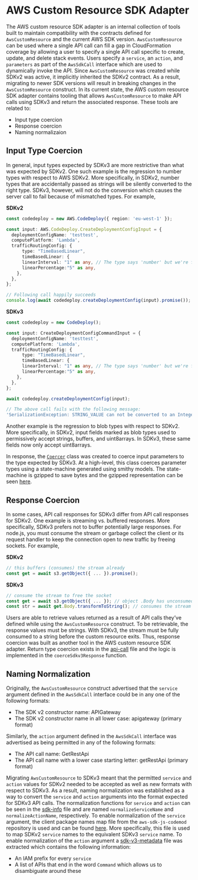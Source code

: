 # AWS Custom Resource SDK Adapter

The AWS custom resource SDK adapter is an internal collection of tools built to maintain compatibility with the contracts defined for `AwsCustomResource` and the current AWS SDK version. `AwsCustomResource` can be used where a single API call can fill a gap in CloudFormation coverage by allowing a user to specify a single API call specific to create, update, and delete stack events. Users specify a `service`, an `action`, and `parameters` as part of the `AwsSdkCall` interface which are used to dynamically invoke the API. Since `AwsCustomResource` was created while SDKv2 was active, it implicitly inherited the SDKv2 contract. As a result, migrating to newer SDK versions will result in breaking changes in the `AwsCustomResource` construct. In its current state, the AWS custom resource SDK adapter contains tooling that allows `AwsCustomResource` to make API calls using SDKv3 and return the associated response. These tools are related to:

* Input type coercion
* Response coercion
* Naming normalizaion

## Input Type Coercion

In general, input types expected by SDKv3 are more restrictive than what was expected by SDKv2. One such example is the regression to number types with respect to AWS SDKv2. More specifically, in SDKv2, number types that are accidentally passed as strings will be silently converted to the right type. SDKv3, however, will not do the conversion which causes the server call to fail because of mismatched types. For example,

**SDKv2**

```ts
const codedeploy = new AWS.CodeDeploy({ region: 'eu-west-1' });

const input: AWS.CodeDeploy.CreateDeploymentConfigInput = {
  deploymentConfigName: 'testtest',
  computePlatform: 'Lambda',
  trafficRoutingConfig: {
      type: "TimeBasedLinear",
      timeBasedLinear: {
      linearInterval: "1" as any, // The type says 'number' but we're forcing strings here
      linearPercentage:"5" as any,
    },
  },
};

// Following call happily succeeds
console.log(await codedeploy.createDeploymentConfig(input).promise());
```

**SDKv3**

```ts
const codedeploy = new CodeDeploy();

const input: CreateDeploymentConfigCommandInput = {
  deploymentConfigName: 'testtest',
  computePlatform: 'Lambda',
  trafficRoutingConfig: {
      type: "TimeBasedLinear",
      timeBasedLinear: {
      linearInterval: "1" as any, // The type says 'number' but we're forcing strings here
      linearPercentage:"5" as any,
    },
  },
};

await codedeploy.createDeploymentConfig(input);

// The above call fails with the following message:
'SerializationException: STRING_VALUE can not be converted to an Integer'
```

Another example is the regression to blob types with respect to SDKv2. More specifically, in SDKv2, input fields marked as blob types used to permissively accept strings, buffers, and uint8arrays. In SDKv3, these same fields now only accept uint8arrays.

In response, the [`Coercer`](./lib/coerce-api-parameters.ts) class was created to coerce input parameters to the type expected by SDKv3. At a high-level, this class coerces parameter types using a state-machine generated using smithy models. The state-machine is gzipped to save bytes and the gzipped representation can be seen [here](./lib/parameter-types.ts).

## Response Coercion

In some cases, API call responses for SDKv3 differ from API call responses for SDKv2. One example is streaming vs. buffered responses. More specifically, SDKv3 prefers not to buffer potentially large responses. For node.js, you must consume the stream or garbage collect the client or its request handler to keep the connection open to new traffic by freeing sockets. For example,

**SDKv2**

```ts
// this buffers (consumes) the stream already
const get = await s3.getObject({ ... }).promise();
```

**SDKv3**

```ts
// consume the stream to free the socket
const get = await s3.getObject({ ... }); // object .Body has unconsumed stream
const str = await get.Body.transformToString(); // consumes the stream
```

Users are able to retrieve values returned as a result of API calls they’ve defined while using the `AwsCustomResource` construct. To be retrievable, the response values must be strings. With SDKv3, the stream must be fully consumed to a string before the custom resource exits. Thus, response coercion was built as another tool in the AWS custom resource SDK adapter. Return type coercion exists in the [api-call](./lib/api-call.ts) file and the logic is implemented in the `coerceSdkv3Response` function.

## Naming Normalization

Originally, the `AwsCustomResource` construct advertised that the `service` argument defined in the `AwsSdkCall` interface could be in any one of the following formats:

* The SDK v2 constructor name: APIGateway
* The SDK v2 constructor name in all lower case: apigateway (primary format)

Similarly, the `action` argument defined in the `AwsSdkCall` interface was advertised as being permitted in any of the following formats:

* The API call name: GetRestApi
* The API call name with a lower case starting letter: getRestApi (primary format)

Migrating `AwsCustomResource` to SDKv3 meant that the permitted `service` and `action` values for SDKv2 needed to be accepted as well as new formats with respect to SDKv3. As a result, naming normalization was established as a way to convert the `service` and `action` arguments into the format expected for SDKv3 API calls. The normalization functions for `service` and `action` can be seen in the [sdk-info](./lib/sdk-info.ts) file and are named `normalizeServiceName` and `normalizeActionName`, respectively. To enable normalization of the `service` argument, the client package names map file from the `aws-sdk-js-codemod` repository is used and can be found [here](./lib/sdk-v2-to-v3.json). More specifically, this file is used to map SDKv2 `service` names to the equivalent SDKv3 `service` name. To enable normalization of the `action` argument a [sdk-v3-metadata](./lib/sdk-v3-metadata.json) file was extracted which contains the following information:

* An IAM prefix for every `service`
* A list of APIs that end in the word `Command` which allows us to disambiguate around these
